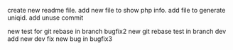 create new readme file.
add new file to show php info.
add file to generate uniqid.
add unuse commit

new test for git rebase in branch bugfix2
new git rebase test in branch dev
add new dev
fix new bug in bugfix3
